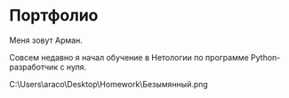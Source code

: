 # Портфолио
Меня зовут Арман.

Совсем недавно я начал обучение в Нетологии по программе Python-разработчик с нуля.

C:\Users\araco\Desktop\Homework\Безымянный.png